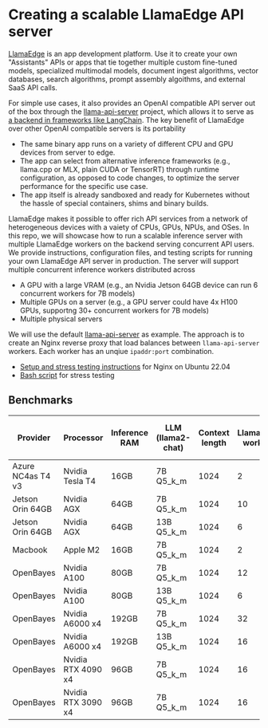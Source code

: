 # Creating a scalable LlamaEdge API server

[LlamaEdge](https://www.secondstate.io/LlamaEdge/) is an app development platform. Use it to create your own "Assistants" APIs or apps that tie together multiple custom fine-tuned models, specialized multimodal models, document ingest algorithms, vector databases, search algorithms, prompt assembly algoithms, and external SaaS API calls.

For simple use cases, it also provides an OpenAI compatible API server out of the box through the [llama-api-server](https://github.com/second-state/LlamaEdge/tree/main/api-server) project, which allows it to serve as [a backend in frameworks like LangChain](https://github.com/langchain-ai/langchain/pull/14787). The key benefit of LlamaEdge over other OpenAI compatible servers is its portability

* The same binary app runs on a variety of different CPU and GPU devices from server to edge. 
* The app can select from alternative inference frameworks (e.g., llama.cpp or MLX, plain CUDA or TensorRT) through runtime configuration, as opposed to code changes, to optimize the server performance for the specific use case. 
* The app itself is already sandboxed and ready for Kubernetes without the hassle of special containers, shims and binary builds.

LlamaEdge makes it possible to offer rich API services from a network of heterogeneous devices with a vaiety of CPUs, GPUs, NPUs, and OSes. In this repo, we will showcase how to run a scalable inference server with multiple LlamaEdge workers on the backend serving concurrent API users. We provide instructions, configuration files, and testing scripts for running your own LlamaEdge API server in production. The server will support multiple concurrent inference workers distributed across

* A GPU with a large VRAM (e.g., an Nvidia Jetson 64GB device can run 6 concurrent workers for 7B models)
* Multiple GPUs on a server (e.g., a GPU server could have 4x H100 GPUs, supportng 30+ concurrent workers for 7B models) 
* Multiple physical servers

We will use the default [llama-api-server](https://github.com/second-state/LlamaEdge/tree/main/api-server) as example. The approach is to create an Nginx reverse proxy that load balances between `llama-api-server` workers. Each worker has an unqiue `ipaddr:port` combination.

* [Setup and stress testing instructions](nginx/README.md) for Nginx on Ubuntu 22.04
* [Bash script](scripts/) for stress testing

## Benchmarks

| Provider      | Processor     | Inference RAM | LLM (llama2-chat) | Context length | LlamaEdge workers | Concurrent API clients | Prompt processing tokens / sec | Text generation tokens /s | 
| ------------- | ------------- | ------------- | ----------------- | -------------- | ----------------- | ---------------------- | ------------------------------ | ------------------------- |
| Azure NC4as T4 v3  | Nvidia Tesla T4  | 16GB | 7B Q5_k_m | 1024 | 2 | 4 | 152 | 17 |
| Jetson Orin 64GB  | Nvidia AGX  | 64GB | 7B Q5_k_m | 1024 | 10 | 20 | TBD | TBD |
| Jetson Orin 64GB  | Nvidia AGX  | 64GB | 13B Q5_k_m | 1024 | 6 | 12 | TBD | TBD |
| Macbook  | Apple M2  | 16GB | 7B Q5_k_m | 1024 | 2 | 4 | TBD | TBD |
| OpenBayes | Nvidia A100 | 80GB | 7B Q5_k_m | 1024 | 12 | 24 | TBD | TBD |
| OpenBayes | Nvidia A100 | 80GB | 13B Q5_k_m | 1024 | 6 | 12 | TBD | TBD |
| OpenBayes | Nvidia A6000 x4 | 192GB | 7B Q5_k_m | 1024 | 32 | 64 | TBD | TBD |
| OpenBayes | Nvidia A6000 x4 | 192GB | 13B Q5_k_m | 1024 | 16 | 32 | TBD | TBD |
| OpenBayes | Nvidia RTX 4090 x4 | 96GB | 7B Q5_k_m | 1024 | 16 | 32 | TBD | TBD |
| OpenBayes | Nvidia RTX 3090 x4 | 96GB | 7B Q5_k_m | 1024 | 16 | 32 | TBD | TBD |

